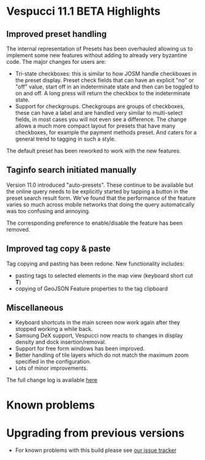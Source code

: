# Vespucci 11.1 BETA Highlights

## Improved preset handling

The internal representation of Presets has been overhauled allowing us to implement some new features without adding to already very byzantine code. The major changes for users are:

* Tri-state checkboxes: this is similar to how JOSM handle checkboxes in the preset display. Preset check fields that can have an explicit "no" or "off" value, start off in an indeterminate state and then can be toggled to on and off. A long press will return the checkbox to the indeterminate state.
* Support for checkgroups. Checkgroups are groups of checkboxes, these can have a label and are handled very similar to multi-select fields, in most cases you will not even see a difference. The change allows a much more compact layout for presets that have many checkboxes, for example the payment methods preset. And caters for a general trend to tagging in such a style.

The default preset has been reworked to work with the new features.

## Taginfo search initiated manually

Version 11.0 introduced "auto-presets". These continue to be available but the online query needs to be explicitly started by tapping a button in the preset search result form. We've found that the performance of the feature varies so much across mobile networks that doing the query automatically was too confusing and annoying.

The corresponding preference to enable/disable the feature has been removed.

## Improved tag copy & paste

Tag copying and pasting has been redone. New functionality includes:

* pasting tags to selected elements in the map view (keyboard short cut __<Ctrl> T__)
* copying of GeoJSON Feature properties to the tag clipboard

## Miscellaneous 

* Keyboard shortcuts in the main screen now work again after they stopped working a while back. 
* Samsung DeX support, Vespucci now reacts to changes in display density and dock insertion/removal.
* Support for free form windows has been improved. 
* Better handling of tile layers which do not match the maximum zoom specified in the configuration.
* Lots of minor improvements.

The full change log is available [here](https://github.com/MarcusWolschon/osmeditor4android/commits/master)

# Known problems

# Upgrading from previous versions

* For known problems with this build please see [our issue tracker](https://github.com/MarcusWolschon/osmeditor4android/issues)

